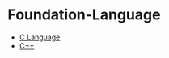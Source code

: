 # Foundation-Language
* <a href="https://github.com/Dheeraj2002kumar/Foundation-Language/tree/main/C%20language">C Language</a>
* <a href="https://github.com/Dheeraj2002kumar/Foundation-Language/tree/main/C%2B%2B%20language">C++
